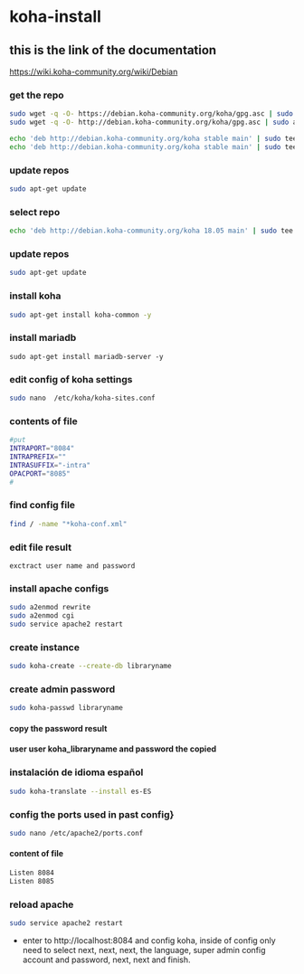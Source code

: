 # koha-install

## this is the link of the documentation
https://wiki.koha-community.org/wiki/Debian

### get the repo
```sh
sudo wget -q -O- https://debian.koha-community.org/koha/gpg.asc | sudo apt-key add - (x)
sudo wget -q -O- http://debian.koha-community.org/koha/gpg.asc | sudo apt-key add - (ok)

echo 'deb http://debian.koha-community.org/koha stable main' | sudo tee /etc/apt/sources.list.d/koha.list(x)
echo 'deb http://debian.koha-community.org/koha stable main' | sudo tee /etc/apt/sources.list.d/koha.list (ok)
```
### update repos
```sh
sudo apt-get update
```
### select repo
```sh
echo 'deb http://debian.koha-community.org/koha 18.05 main' | sudo tee /etc/apt/sources.list.d/koha.list
```

### update repos
```sh
sudo apt-get update
```

### install koha
```sh
sudo apt-get install koha-common -y
```

### install mariadb
```
sudo apt-get install mariadb-server -y
```
### edit config of koha settings

```sh
sudo nano  /etc/koha/koha-sites.conf
```
### contents of file

```sh
#put 
INTRAPORT="8084"
INTRAPREFIX=""
INTRASUFFIX="-intra"
OPACPORT="8085"
#
```
### find config file 
```sh 
find / -name "*koha-conf.xml"
```
### edit file result
```
exctract user name and password

```

### install apache configs
```sh
sudo a2enmod rewrite 
sudo a2enmod cgi 
sudo service apache2 restart
```
### create instance
```sh
sudo koha-create --create-db libraryname
```
### create admin password
```sh
sudo koha-passwd libraryname
```
#### copy the password result

#### user user koha_libraryname and password the copied

### instalación de idioma español
```sh
sudo koha-translate --install es-ES
```

### config the ports used in past config}
```sh
sudo nano /etc/apache2/ports.conf
```
#### content of file
```sh
Listen 8084
Listen 8085
```
### reload apache
```sh
sudo service apache2 restart
```

* enter to http://localhost:8084 and config koha, inside of config only need to select next, next, next, the language, super admin config account and password, next, next and finish.
